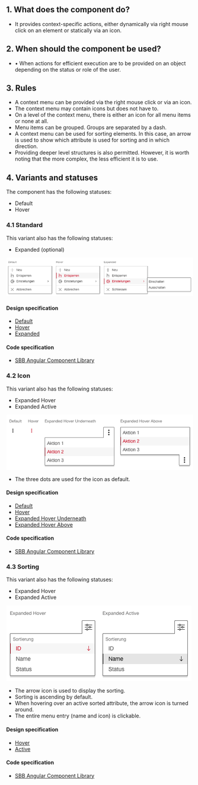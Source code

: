 ## 1. What does the component do?
* It provides context-specific actions, either dynamically via right mouse click on an element or statically via an icon.


## 2. When should the component be used?
* •	When actions for efficient execution are to be provided on an object depending on the status or role of the user.


## 3. Rules
* A context menu can be provided via the right mouse click or via an icon.
* The context menu may contain icons but does not have to.
* On a level of the context menu, there is either an icon for all menu items or none at all.
* Menu items can be grouped. Groups are separated by a dash.
* A context menu can be used for sorting elements. In this case, an arrow is used to show which attribute is used for sorting and in which direction.
* Providing deeper level structures is also permitted. However, it is worth noting that the more complex, the less efficient it is to use.


## 4. Variants and statuses
The component has the following statuses:
* Default
* Hover

### 4.1 Standard
This variant also has the following statuses:
* Expanded (optional)

![Image of the context menu component for opening via the right mouse button](https://raw.githubusercontent.com/sbb-design-systems/design-system-webapp-documentation/master/documentation/components/contextmenu/images/contextmenu_default.png 'class: image')

#### Design specification
* [Default](https://www.sketch.com/s/58b25e4c-bf9c-4f74-973f-503538fcbea2/a/8jVpO7#Inspector)
* [Hover](https://www.sketch.com/s/58b25e4c-bf9c-4f74-973f-503538fcbea2/a/2q7eZM#Inspector)
* [Expanded](https://www.sketch.com/s/58b25e4c-bf9c-4f74-973f-503538fcbea2/a/MVmMKw#Inspector)

#### Code specification
* [SBB Angular Component Library](https://angular.app.sbb.ch/angular/components/menu?variant=lean)

### 4.2 Icon
This variant also has the following statuses:
* Expanded Hover
* Expanded Active

![Image of the context menu component for opening with the icon](https://raw.githubusercontent.com/sbb-design-systems/design-system-webapp-documentation/master/documentation/components/contextmenu/images/contextmenu_icon.png 'class: image')

* The three dots are used for the icon as default. 

#### Design specification
* [Default](https://www.sketch.com/s/58b25e4c-bf9c-4f74-973f-503538fcbea2/a/5yno4w#Inspector)
* [Hover](https://www.sketch.com/s/58b25e4c-bf9c-4f74-973f-503538fcbea2/a/bDLaZJ#Inspector)
* [Expanded Hover Underneath](https://www.sketch.com/s/58b25e4c-bf9c-4f74-973f-503538fcbea2/a/Wjdnly#Inspector)
* [Expanded Hover Above](https://www.sketch.com/s/58b25e4c-bf9c-4f74-973f-503538fcbea2/a/3LoxJr#Inspector)

#### Code specification
* [SBB Angular Component Library](https://angular.app.sbb.ch/angular/components/menu?variant=lean)

### 4.3 Sorting
This variant also has the following statuses:
* Expanded Hover
* Expanded Active

![Image of the context menu component to sort content](https://raw.githubusercontent.com/sbb-design-systems/design-system-webapp-documentation/master/documentation/components/contextmenu/images/Contextmenu_Sorting.png 'class: image')
* The arrow icon is used to display the sorting.
* Sorting is ascending by default.
* When hovering over an active sorted attribute, the arrow icon is turned around.
* The entire menu entry (name and icon) is clickable.

#### Design specification
* [Hover](https://www.sketch.com/s/58b25e4c-bf9c-4f74-973f-503538fcbea2/a/r79r07#Inspector)
* [Active](https://www.sketch.com/s/58b25e4c-bf9c-4f74-973f-503538fcbea2/a/nKQDWd#Inspector)

#### Code specification
* [SBB Angular Component Library](https://angular.app.sbb.ch/angular/components/menu?variant=lean)